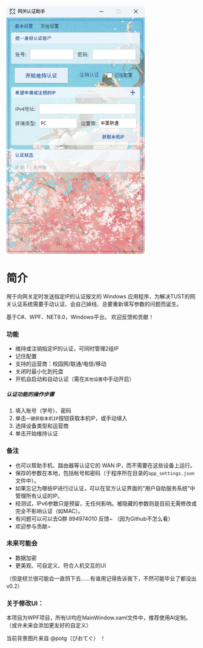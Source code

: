 ![](res/%E8%BF%90%E8%A1%8C%E5%B1%95%E7%A4%BA_%E4%B8%BB%E7%95%8C%E9%9D%A2%EF%BC%88%E5%8F%AF%E5%88%A0%E9%99%A4%EF%BC%89.png)

# 简介

用于向网关定时发送指定IP的认证报文的 Windows 应用程序，为解决TUST的网关认证系统需要手动认证、会自己掉线、总要重新填写参数的问题而诞生。

基于C#、WPF、NET8.0，Windows平台。
欢迎反馈和贡献！


### **功能**

- 维持或注销指定IP的认证，可同时管理2组IP
- 记住配置
- 支持的运营商：校园网/联通/电信/移动
- 关闭时最小化到托盘
- 开机自启动和自动认证（需在`其他设置`中手动开启）

##### 认证功能的操作步骤

1. 填入账号（学号）、密码
1. 单击`一键获取本机IP`按钮获取本机IP，或手动填入
1. 选择设备类型和运营商
1. 单击开始维持认证


### **备注**

- 也可以帮助手机、路由器等认证它的 WAN IP，而不需要在这些设备上运行。
- 保存的参数在本地，包括帐号和密码（于程序所在目录的`app_settings.json`文件中）。
- 如果忘记为哪些IP进行过认证，可以在官方认证界面的“用户自助服务系统”中管理所有认证的IP。
- 经测试，IPv6参数只是预留，无任何影响。被隐藏的参数则是目前无需修改或完全不影响认证（如MAC）。
- 有问题可以可以去Q群 894974010 反馈\~ （因为Github不怎么看）
- 欢迎参与贡献\~

### **未来可能会**

- 数据加密
- 更美观、可自定义、符合人机交互的UI

（但是棂兰很可能会一直鸽下去……有谁用记得告诉我下，不然可能毕业了都没出v0.2）




### **关于修改UI：**

本项目为WPF项目，所有UI均在MainWindow.xaml文件中，推荐使用AI定制。（或许未来会添加更友好的自定义）

当前背景图片来自 @potg（ぴおてぐ） ！



